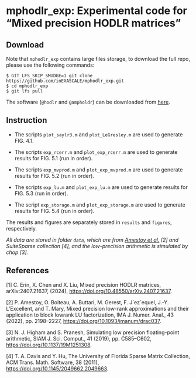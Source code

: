 # mphodlr_exp: Experimental code for “Mixed precision HODLR matrices”


Download
------------

Note that ``mphodlr_exp`` contains large files storage, to download the full repo, please use the following commands:

```
$ GIT_LFS_SKIP_SMUDGE=1 git clone  https://github.com/inEXASCALE/mphodlr_exp.git
$ cd mphodlr_exp
$ git lfs pull
```

The software (`@hodlr` and `@ampholdr`) can be downloaded from [here](https://github.com/chenxinye/mhodlr/tree/main/mhodlr).


Instruction
------------


* The scripts ``plot_saylr3.m`` and ``plot_LeGresley.m`` are used to generate FIG. 4.1.

* The scripts ``exp_rcerr.m`` and ``plot_exp_rcerr.m`` are used to generate results for FIG. 5.1 (run in order).

* The scripts ``exp_mvprod.m`` and ``plot_exp_mvprod.m`` are used to generate results for FIG. 5.2 (run in order).

* The scripts ``exp_lu.m`` and ``plot_exp_lu.m`` are used to generate results for FIG. 5.3 (run in order).

* The script ``exp_storage.m`` and ``plot_exp_storage.m`` are used to generate results for FIG. 5.4 (run in order).


The results and figures are separately stored in ``results`` and ``figures``, respectively. 

_All data are stored in folder ``data``, which are from [Amestoy et al.](https://gitlab.com/mgerest/mixedblr) [2] and SuiteSparse collection [4], and the low-precision arithmetic is simulated by chop [3]._

References
------------


[1] C. Erin, X. Chen and X. Liu, Mixed precision HODLR matrices, arXiv:2407.21637, (2024), https://doi.org/10.48550/arXiv.2407.21637.

[2] P. Amestoy, O. Boiteau, A. Buttari, M. Gerest, F. J´ez´equel, J.-Y. L’Excellent, and
T. Mary, Mixed precision low-rank approximations and their application to block lowrank
LU factorization, IMA J. Numer. Anal., 43 (2022), pp. 2198–2227, https://doi.org/10.1093/imanum/drac037.

[3] N. J. Higham and S. Pranesh, Simulating low precision floating-point arithmetic, SIAM J. Sci. Comput., 41 (2019), pp. C585–C602, https://doi.org/10.1137/19M1251308.

[4] T. A. Davis and Y. Hu, The University of Florida Sparse Matrix Collection, ACM Trans. Math. Software, 38 (2011), https://doi.org/10.1145/2049662.2049663.
